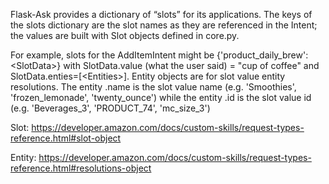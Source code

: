 Flask-Ask provides a dictionary of “slots” for its applications.  The keys of the slots dictionary are the slot names as they are referenced in the Intent; the values are built with Slot objects defined in core.py.

For example, slots for the AddItemIntent might be {'product_daily_brew': \<SlotData\>} with SlotData.value (what the user said) = "cup of coffee" and SlotData.enties=[\<Entities\>].  Entity objects are for slot value entity resolutions.  The entity .name is the slot value name (e.g. 'Smoothies', 'frozen_lemonade', 'twenty_ounce') while the entity .id is the slot value id (e.g. 'Beverages_3', 'PRODUCT_74', 'mc_size_3')

Slot: https://developer.amazon.com/docs/custom-skills/request-types-reference.html#slot-object

Entity: https://developer.amazon.com/docs/custom-skills/request-types-reference.html#resolutions-object
